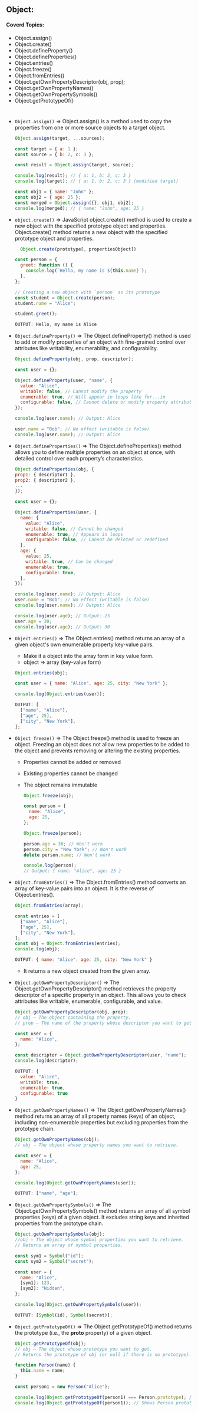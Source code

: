 ## Object:

#### Coverd Topics:

- Object.assign()
- Object.create()
- Object.defineProperty()
- Object.defineProperties()
- Object.entries()
- Object.freeze()
- Object.fromEntries()
- Object.getOwnPropertyDescriptor(obj, prop);
- Object.getOwnPropertyNames()
- Object.getOwnPropertySymbols()
- Object.getPrototypeOf()


#

- `Object.assign()` => Object.assign() is a method used to copy the properties from one or more source objects to a target object.

  ```js
  Object.assign(target, ...sources);
  ```

  ```js
  const target = { a: 1 };
  const source = { b: 2, c: 3 };

  const result = Object.assign(target, source);

  console.log(result); // { a: 1, b: 2, c: 3 }
  console.log(target); // { a: 1, b: 2, c: 3 } (modified target)
  ```

  ```js
  const obj1 = { name: "John" };
  const obj2 = { age: 25 };
  const merged = Object.assign({}, obj1, obj2);
  console.log(merged); // { name: "John", age: 25 }
  ```

- `object.create()` => JavaScript object.create() method is used to create a new object with the specified prototype object and properties. Object.create() method returns a new object with the specified prototype object and properties.

  ```js
    Object.create(prototype[, propertiesObject])
  ```

  ```js
  const person = {
    greet: function () {
      console.log(`Hello, my name is ${this.name}`);
    },
  };

  // Creating a new object with `person` as its prototype
  const student = Object.create(person);
  student.name = "Alice";

  student.greet();

  OUTPUT: Hello, my name is Alice
  ```

- `Object.defineProperty()` => The Object.defineProperty() method is used to add or modify properties of an object with fine-grained control over attributes like writability, enumerability, and configurability.

  ```js
  Object.defineProperty(obj, prop, descriptor);
  ```

  ```js
  const user = {};

  Object.defineProperty(user, "name", {
    value: "Alice",
    writable: false, // Cannot modify the property
    enumerable: true, // Will appear in loops like for...in
    configurable: false, // Cannot delete or modify property attributes
  });

  console.log(user.name); // Output: Alice

  user.name = "Bob"; // No effect (writable is false)
  console.log(user.name); // Output: Alice
  ```

- `Object.defineProperties()` => The Object.defineProperties() method allows you to define multiple properties on an object at once, with detailed control over each property’s characteristics.

  ```js
  Object.defineProperties(obj, {
  prop1: { descriptor1 },
  prop2: { descriptor2 },
  ...
  });
  ```

  ```js
  const user = {};
  ```

  ```js
  Object.defineProperties(user, {
    name: {
      value: "Alice",
      writable: false, // Cannot be changed
      enumerable: true, // Appears in loops
      configurable: false, // Cannot be deleted or redefined
    },
    age: {
      value: 25,
      writable: true, // Can be changed
      enumerable: true,
      configurable: true,
    },
  });

  console.log(user.name); // Output: Alice
  user.name = "Bob"; // No effect (writable is false)
  console.log(user.name); // Output: Alice

  console.log(user.age); // Output: 25
  user.age = 30;
  console.log(user.age); // Output: 30
  ```

- `Object.entries()` => The Object.entries() method returns an array of a given object's own enumerable property key-value pairs.

  - Make it a object into the array form in key value form.
  - object => array (key-value form)

  ```js
  Object.entries(obj);
  ```

  ```js
  const user = { name: "Alice", age: 25, city: "New York" };

  console.log(Object.entries(user));

  OUTPUT: [
    ["name", "Alice"],
    ["age", 25],
    ["city", "New York"],
  ];
  ```

- `Object freeze()` => The Object.freeze() method is used to freeze an object. Freezing an object does not allow new properties to be added to the object and prevents removing or altering the existing properties.

  - Properties cannot be added or removed
  - Existing properties cannot be changed
  - The object remains immutable

    ```js
    Object.freeze(obj);
    ```

    ```js
    const person = {
      name: "Alice",
      age: 25,
    };

    Object.freeze(person);

    person.age = 30; // Won't work
    person.city = "New York"; // Won't work
    delete person.name; // Won't work

    console.log(person);
    // Output: { name: "Alice", age: 25 }
    ```

- `Object.fromEntries()` => The Object.fromEntries() method converts an array of key-value pairs into an object. It is the reverse of Object.entries().

  ```js
  Object.fromEntries(array);
  ```

  ```js
  const entries = [
    ["name", "Alice"],
    ["age", 25],
    ["city", "New York"],
  ];
  const obj = Object.fromEntries(entries);
  console.log(obj);

  OUTPUT: { name: "Alice", age: 25, city: "New York" }
  ```

  - It returns a new object created from the given array.

- `Object.getOwnPropertyDescriptor()` => The Object.getOwnPropertyDescriptor() method retrieves the property descriptor of a specific property in an object. This allows you to check attributes like writable, enumerable, configurable, and value.

  ```js
  Object.getOwnPropertyDescriptor(obj, prop);
  // obj – The object containing the property.
  // prop – The name of the property whose descriptor you want to get.
  ```

  ```js
  const user = {
    name: "Alice",
  };

  const descriptor = Object.getOwnPropertyDescriptor(user, "name");
  console.log(descriptor);

  OUTPUT: {
    value: "Alice",
    writable: true,
    enumerable: true,
    configurable: true
  }

  ```

- `Object.getOwnPropertyNames()` => The Object.getOwnPropertyNames() method returns an array of all property names (keys) of an object, including non-enumerable properties but excluding properties from the prototype chain.

  ```js
  Object.getOwnPropertyNames(obj);
  // obj – The object whose property names you want to retrieve.
  ```

  ```js
  const user = {
    name: "Alice",
    age: 25,
  };

  console.log(Object.getOwnPropertyNames(user));

  OUTPUT: ["name", "age"];
  ```

- `Object.getOwnPropertySymbols()` => The Object.getOwnPropertySymbols() method returns an array of all symbol properties (keys) of a given object. It excludes string keys and inherited properties from the prototype chain.

  ```js
  Object.getOwnPropertySymbols(obj);
  //obj – The object whose symbol properties you want to retrieve.
  // Returns an array of symbol properties.
  ```

  ```js
  const sym1 = Symbol("id");
  const sym2 = Symbol("secret");

  const user = {
    name: "Alice",
    [sym1]: 123,
    [sym2]: "Hidden",
  };

  console.log(Object.getOwnPropertySymbols(user));

  OUTPUT: [Symbol(id), Symbol(secret)];
  ```

- `Object.getPrototypeOf()` => The Object.getPrototypeOf() method returns the prototype (i.e., the **proto** property) of a given object.

  ```js
  Object.getPrototypeOf(obj);
  // obj – The object whose prototype you want to get.
  // Returns the prototype of obj (or null if there is no prototype).
  ```

  ```js
  function Person(name) {
    this.name = name;
  }

  const person1 = new Person("Alice");

  console.log(Object.getPrototypeOf(person1) === Person.prototype); // true
  console.log(Object.getPrototypeOf(person1)); // Shows Person prototype
  ```
